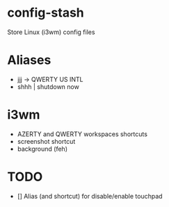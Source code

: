 # config-stash
Store Linux (i3wm) config files

# Aliases 
 - jjj -> QWERTY US INTL
 - shhh | shutdown now
 
 # i3wm
  - AZERTY and QWERTY workspaces shortcuts
  - screenshot shortcut
  - background (feh)
  
 # TODO
 - [] Alias (and shortcut) for disable/enable touchpad
 
